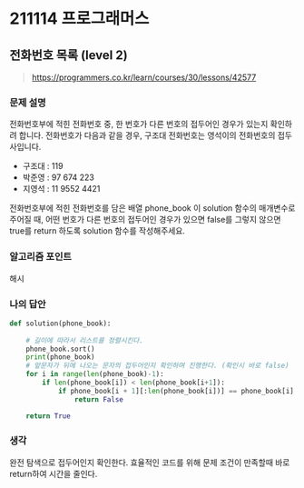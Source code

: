 # 211114 프로그래머스

## 전화번호 목록 (level 2)

> https://programmers.co.kr/learn/courses/30/lessons/42577

### 문제 설명

전화번호부에 적힌 전화번호 중, 한 번호가 다른 번호의 접두어인 경우가 있는지 확인하려 합니다.
전화번호가 다음과 같을 경우, 구조대 전화번호는 영석이의 전화번호의 접두사입니다.

- 구조대 : 119
- 박준영 : 97 674 223
- 지영석 : 11 9552 4421

전화번호부에 적힌 전화번호를 담은 배열 phone_book 이 solution 함수의 매개변수로 주어질 때, 어떤 번호가 다른 번호의 접두어인 경우가 있으면 false를 그렇지 않으면 true를 return 하도록 solution 함수를 작성해주세요.

### 알고리즘 포인트

해시

### 나의 답안

```python
def solution(phone_book):
    
    # 길이에 따라서 리스트를 정렬시킨다.
    phone_book.sort()
    print(phone_book)
    # 앞문자가 뒤에 나오는 문자의 접두어인지 확인하며 진행한다. (확인시 바로 false)
    for i in range(len(phone_book)-1):
        if len(phone_book[i]) < len(phone_book[i+1]):
            if phone_book[i + 1][:len(phone_book[i])] == phone_book[i]:
                return False

    return True
```

### 생각

완전 탐색으로 접두어인지 확인한다. 효율적인 코드를 위해 문제 조건이 만족할때 바로 return하여 시간을 줄인다.
